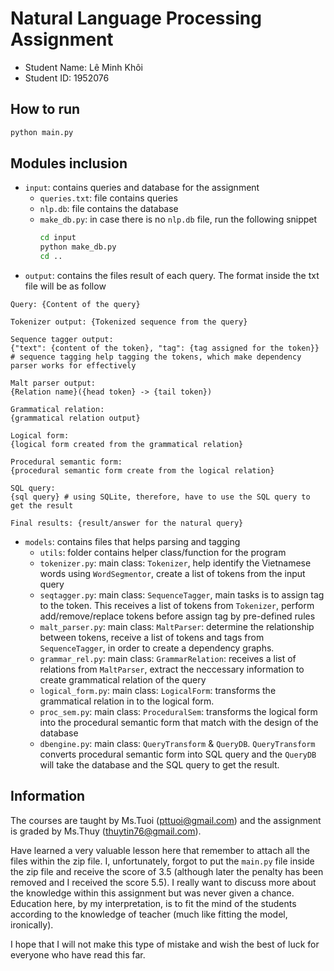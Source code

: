 # Natural Language Processing Assignment

- Student Name: Lê Minh Khôi
- Student ID: 1952076

## How to run

```bash
python main.py
```

## Modules inclusion

- `input`: contains queries and database for the assignment
  - `queries.txt`: file contains queries
  - `nlp.db`: file contains the database
  - `make_db.py`: in case there is no `nlp.db` file, run the following snippet
    ```bash
    cd input
    python make_db.py
    cd ..
    ```
- `output`: contains the files result of each query. The format inside the txt file will be as follow

```text
Query: {Content of the query}

Tokenizer output: {Tokenized sequence from the query}

Sequence tagger output:
{"text": {content of the token}, "tag": {tag assigned for the token}} # sequence tagging help tagging the tokens, which make dependency parser works for effectively

Malt parser output:
{Relation name}({head token} -> {tail token})

Grammatical relation:
{grammatical relation output}

Logical form:
{logical form created from the grammatical relation}

Procedural semantic form:
{procedural semantic form create from the logical relation}

SQL query:
{sql query} # using SQLite, therefore, have to use the SQL query to get the result

Final results: {result/answer for the natural query}
```

- `models`: contains files that helps parsing and tagging
  - `utils`: folder contains helper class/function for the program
  - `tokenizer.py`: main class: `Tokenizer`, help identify the Vietnamese words using `WordSegmentor`, create a list of tokens from the input query
  - `seqtagger.py`: main class: `SequenceTagger`, main tasks is to assign tag to the token. This receives a list of tokens from `Tokenizer`, perform add/remove/replace tokens before assign tag by pre-defined rules
  - `malt_parser.py`: main class: `MaltParser`: determine the relationship between tokens, receive a list of tokens and tags from `SequenceTagger`, in order to create a dependency graphs.
  - `grammar_rel.py`: main class: `GrammarRelation`: receives a list of relations from `MaltParser`, extract the neccessary information to create grammatical relation of the query
  - `logical_form.py`: main class: `LogicalForm`: transforms the grammatical relation in to the logical form.
  - `proc_sem.py`: main class: `ProceduralSem`: transforms the logical form into the procedural semantic form that match with the design of the database
  - `dbengine.py`: main class: `QueryTransform` & `QueryDB`. `QueryTransform` converts procedural semantic form into SQL query and the `QueryDB` will take the database and the SQL query to get the result.

## Information
The courses are taught by Ms.Tuoi (pttuoi@gmail.com) and the assignment is graded by Ms.Thuy (thuytin76@gmail.com). 

Have learned a very valuable lesson here that remember to attach all the files within the zip file. I, unfortunately, forgot to put the `main.py` file inside the zip file and receive the score of 3.5 (although later the penalty has been removed and I received the score 5.5). I really want to discuss more about the knowledge within this assignment but was never given a chance. Education here, by my interpretation, is to fit the mind of the students according to the knowledge of teacher (much like fitting the model, ironically).

I hope that I will not make this type of mistake and wish the best of luck for everyone who have read this far.
